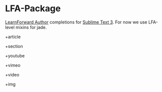 LFA-Package
===============

[LearnForward Author](https://github.com/learnfwd/lfa) completions for [Sublime Text 3](http://www.sublimetext.com/3).
For now we use LFA-level mixins for jade.

+article

+section

+youtube

+vimeo

+video

+img
